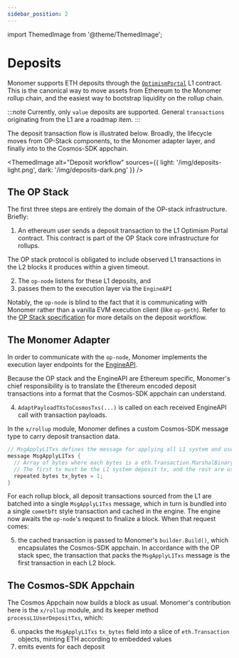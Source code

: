 ```yaml
---
sidebar_position: 2
---
```


import ThemedImage from '@theme/ThemedImage';

# Deposits

Monomer supports ETH deposits through the [`OptimismPortal`](https://github.com/ethereum-optimism/optimism/blob/d48b45954c381f75a13e61312da68d84e9b41418/packages/contracts-bedrock/src/L1/OptimismPortal.sol) L1 contract. This is the canonical way to move assets from Ethereum to the Monomer rollup chain, and the easiest way to bootstrap liquidity on the rollup chain.

:::note
Currently, only `value` deposits are supported. General `transactions` originating from the L1 are a roadmap item.
:::

The deposit transaction flow is illustrated below. Broadly, the lifecycle moves from OP-Stack components, to the Monomer adapter layer, and finally into to the Cosmos-SDK appchain.

<ThemedImage
alt="Deposit workflow"
sources={{ light: '/img/deposits-light.png', dark: '/img/deposits-dark.png' }}
/>

## The OP Stack

The first three steps are entirely the domain of the OP-stack infrastructure. Briefly:

1. An ethereum user sends a deposit transaction to the L1 Optimism Portal contract. This contract is part of the OP Stack core infrastructure for rollups.

The OP stack protocol is obligated to include observed L1 transactions in the L2 blocks it produces within a given timeout.

2. The `op-node` listens for these L1 deposits, and
3. passes them to the execution layer via the `EngineAPI`

Notably, the `op-node` is blind to the fact that it is communicating with Monomer rather than a vanilla EVM execution client (like `op-geth`). Refer to the [OP Stack specification](https://specs.optimism.io/protocol/deposits.html) for more details on the deposit workflow.

## The Monomer Adapter

In order to communicate with the `op-node`, Monomer implements the execution layer endpoints for the [EngineAPI](https://hackmd.io/@danielrachi/engine_api).

Because the OP stack and the EngineAPI are Ethereum specific, Monomer's chief responsibility is to translate the Ethereum encoded deposit transactions into a format that the Cosmos-SDK appchain can understand.

4. `AdaptPayloadTXsToCosmosTxs(...)` is called on each received EngineAPI call with transaction payloads.

In the `x/rollup` module, Monomer defines a custom Cosmos-SDK message type to carry deposit transaction data.

```go
// MsgApplyL1Txs defines the message for applying all L1 system and user deposit txs.
message MsgApplyL1Txs {
  // Array of bytes where each bytes is a eth.Transaction.MarshalBinary tx.
  // The first tx must be the L1 system deposit tx, and the rest are user txs if present.
  repeated bytes tx_bytes = 1;
}
```

For each rollup block, all deposit transactions sourced from the L1 are batched into a single `MsgApplyL1Txs` message, which in turn is bundled into a single `cometbft` style transaction and cached in the engine. The engine now awaits the `op-node`'s request to finalize a block. When that request comes:

5. the cached transaction is passed to Monomer's `builder.Build()`, which encapsulates the Cosmos-SDK appchain. In accordance with the OP stack spec, the transaction that packs the `MsgApplyL1Txs` message is the first transaction in each L2 block.

## The Cosmos-SDK Appchain

The Cosmos Appchain now builds a block as usual. Monomer's contribution here is the `x/rollup` module, and its keeper method `processL1UserDepositTxs`, which:

6. unpacks the `MsgApplyL1Txs` `tx_bytes` field into a slice of `eth.Transaction` objects, minting ETH according to embedded values
7. emits events for each deposit
